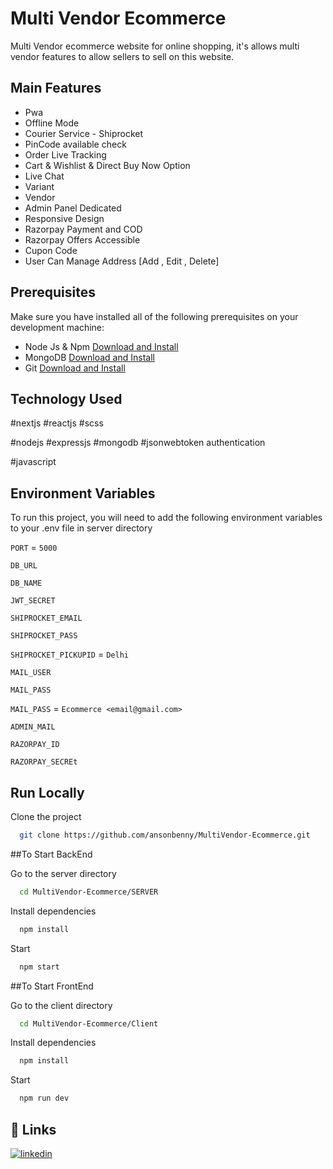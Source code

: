 # Multi Vendor Ecommerce
Multi Vendor ecommerce website for online shopping, it's
allows multi vendor features to allow sellers to sell on this
website.

## Main Features

- Pwa
- Offline Mode
- Courier Service - Shiprocket
- PinCode available check
- Order Live Tracking
- Cart & Wishlist & Direct Buy Now Option
- Live Chat
- Variant
- Vendor
- Admin Panel Dedicated
- Responsive Design
- Razorpay Payment and COD
- Razorpay Offers Accessible
- Cupon Code
- User Can Manage Address [Add , Edit , Delete]

## Prerequisites

Make sure you have installed all of the following prerequisites on your development machine:

- Node Js & Npm [Download and Install](https://nodejs.org/en)
- MongoDB [Download and Install](https://www.mongodb.com/docs/manual/installation/)
- Git [Download and Install](https://git-scm.com/downloads)

## Technology Used

#nextjs #reactjs #scss 

#nodejs #expressjs #mongodb #jsonwebtoken authentication 

#javascript

## Environment Variables

To run this project, you will need to add the following environment variables to your .env file in server directory

`PORT` = `5000`

`DB_URL`

`DB_NAME`

`JWT_SECRET`

`SHIPROCKET_EMAIL`

`SHIPROCKET_PASS`

`SHIPROCKET_PICKUPID` = `Delhi`

`MAIL_USER`

`MAIL_PASS`

`MAIL_PASS` = `Ecommerce <email@gmail.com>`

`ADMIN_MAIL`

`RAZORPAY_ID`

`RAZORPAY_SECREt`

## Run Locally

Clone the project

```bash
  git clone https://github.com/ansonbenny/MultiVendor-Ecommerce.git
```

##To Start BackEnd

Go to the server directory

```bash
  cd MultiVendor-Ecommerce/SERVER
```

Install dependencies

```bash
  npm install
```

Start

```bash
  npm start
```

##To Start FrontEnd

Go to the client directory

```bash
  cd MultiVendor-Ecommerce/Client
```

Install dependencies

```bash
  npm install
```

Start

```bash
  npm run dev
```

## 🔗 Links
[![linkedin](https://img.shields.io/badge/linkedin-0A66C2?style=for-the-badge&logo=linkedin&logoColor=white)](https://www.linkedin.com/in/anson-benny-502961238/)
